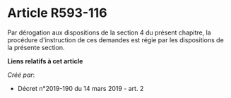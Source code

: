 # Article R593-116

Par dérogation aux dispositions de la section 4 du présent chapitre, la procédure d'instruction de ces demandes est régie par
les dispositions de la présente section.

**Liens relatifs à cet article**

_Créé par_:

  - Décret n°2019-190 du 14 mars 2019 - art. 2
